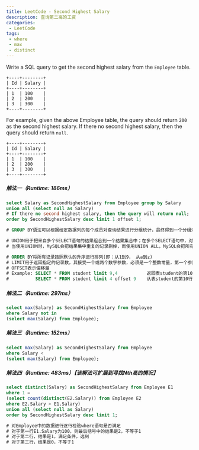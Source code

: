 ```yaml
---
title: LeetCode - Second Highest Salary
description: 查询第二高的工资
categories:
 - LeetCode
tags:
 - where
 - max
 - distinct
---
```





Write a SQL query to get the second highest salary from the `Employee` table.

```
+----+--------+
| Id | Salary |
+----+--------+
| 1  | 100    |
| 2  | 200    |
| 3  | 300    |
+----+--------+
```

For example, given the above Employee table, the query should return `200` as the second highest salary. If there no second highest salary, then the query should return `null`.

```
+----+--------+
| Id | Salary |
+----+--------+
| 1  | 100    |
| 2  | 200    |
| 3  | 300    |
+----+--------+
```



##### 解法一（Runtime: 186ms）

```sql
select Salary as SecondHighestSalary from Employee group by Salary
union all (select null as Salary)  
# If there no second highest salary, then the query will return null;
order by SecondHighestSalary desc limit 1 offset 1;

# GROUP BY语法可以根据给定数据列的每个成员对查询结果进行分组统计，最终得到一个分组汇总表

# UNION用于把来自多个SELECT语句的结果组合到一个结果集合中；在多个SELECT语句中，对应的列应该具有相同的字段属性，且第一个SELECT语句中被使用的字段名称也被用于结果的字段名称
# 当使用UNION时，MySQL会把结果集中重复的记录删掉，而使用UNION ALL，MySQL会把所有的记录返回，且效率高于UNION

# ORDER BY将所有记录按照默认的升序进行排列(即：从1到9， 从a到z)
# LIMIT用于返回指定的记录数，其接受一个或两个数字参数，必须是一个整数常量，第一个参数指定第一个返回记录行的偏移量（初始记录行的偏移量是0），第二个参数指定返回记录行的最大数目
# OFFSET表示偏移量
# Example: SELECT * FROM student limit 9,4           返回表student的第10、11、12、13行
#          SELECT * FROM student limit 4 offset 9    从表student的第10行开始，返回4行
```



##### 解法二（Runtime: 297ms）

```sql
select max(Salary) as SecondHighestSalary from Employee
where Salary not in
(select max(Salary) from Employee);
```



##### 解法三（Runtime: 152ms）

```sql
select max(Salary) as SecondHighestSalary from Employee
where Salary <
(select max(Salary) from Employee);
```



##### 解法四（Runtime: 483ms）【该解法可扩展到寻找Nth高的情况】

```sql
select distinct(Salary) as SecondHighestSalary from Employee E1
where 1 =
(select count(distinct(E2.Salary)) from Employee E2
where E2.Salary > E1.Salary)
union all (select null as Salary)
order by SecondHighestSalary desc limit 1;

# 对Employee中的数据进行逐行检验where语句是否满足
# 对于第一行E1.Salary为100，则最后括号中的结果是2，不等于1
# 对于第二行，结果是1，满足条件，选到
# 对于第三行，结果是0，不等于1
```











